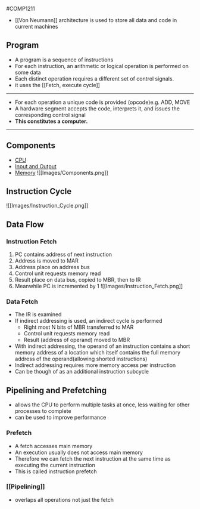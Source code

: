 #COMP1211  
- [[Von Neumann]] architecture is used to store all data and code in current machines
## Program
- A program is a sequence of instructions
- For each instruction, an arithmetic or logical operation is performed on some data
- Each distinct operation requires a different set of control signals.
- it uses the [[Fetch, execute cycle]]
- ---
- For each operation a unique code is provided (opcode)e.g. ADD, MOVE
- A hardware segment accepts the code, interprets it, and issues the corresponding control signal
- **This constitutes a computer.**
---
## Components
- [CPU](../CPU.md)
- [Input and Output](../../Procedural%20Programming/Input%20and%20Output.md)
- [Memory](Memory.md)
![[Images/Components.png]]

## Instruction Cycle
![[Images/Instruction_Cycle.png]]

## Data Flow
### Instruction Fetch
1. PC contains address of next instruction
2. Address is moved to MAR
3. Address place on address bus
4. Control unit requests memory read
5. Result place on data bus, copied to MBR, then to IR
6. Meanwhile PC is incremented by 1
![[Images/Instruction_Fetch.png]]

### Data Fetch
- The IR is examined
- If indirect addressing is used, an indirect cycle is performed
	- Right most N bits of MBR transferred to MAR
	- Control unit requests memory read
	- Result (address of operand) moved to MBR
- With indirect addressing, the operand of an instruction contains a short memory address of a location which itself contains the full memory address of the operand(allowing shorted instructions)
- Indirect addressing requires more memory access per instruction
- Can be though of as an additional instruction subcycle

## Pipelining and Prefetching
- allows the CPU to perform multiple tasks at once, less waiting for other processes to complete
- can be used to improve performance
### Prefetch
- A fetch accesses main memory
- An execution usually does not access main memory
- Therefore we can fetch the next instruction at the same time as executing the current instruction
- This is called instruction prefetch
### [[Pipelining]]
- overlaps all operations not just the fetch